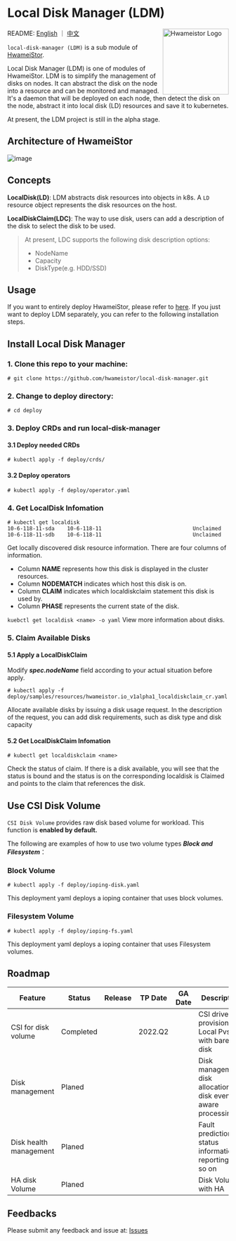 # Local Disk Manager (LDM)
<img width="150" align='right' alt="Hwameistor Logo" src="https://avatars.githubusercontent.com/u/98022243?s=200&v=4">

README: [English](https://github.com/hwameistor/local-disk-manager/blob/main/README.md) ｜ [中文](https://github.com/hwameistor/local-disk-manager/blob/main/README-zh.md)

`local-disk-manager (LDM)` is a sub module of [HwameiStor](https://github.com/hwameistor/helm-charts). 

Local Disk Manager (LDM) is one of modules of HwameiStor. LDM is to simplify the management of disks on nodes. It can abstract the disk on the node into a resource and can be monitored and managed. It's a daemon that will be deployed on each node, then detect the disk on the node, abstract it into local disk (LD) resources and save it to kubernetes.

At present, the LDM project is still in the alpha stage.

## Architecture of HwameiStor

![image](https://github.com/hwameistor/local-disk-manager/blob/main/doc/design/HwameiStor-arch.png)

## Concepts

**LocalDisk(LD)**: LDM abstracts disk resources into objects in k8s. A `LD` resource object represents the disk resources on the host.

**LocalDiskClaim(LDC)**: The way to use disk, users can add a description of the disk to select the disk to be used.
> At present, LDC supports the following disk description options:
> - NodeName
> - Capacity
> - DiskType(e.g. HDD/SSD)

## Usage
If you want to entirely deploy HwameiStor, please refer to [here](https://github.com/hwameistor/helm-charts). If you just want to deploy LDM separately, you can refer to the following installation steps.

## Install Local Disk Manager

### 1. Clone this repo to your machine:
```
# git clone https://github.com/hwameistor/local-disk-manager.git
```

### 2. Change to deploy directory:
```
# cd deploy
```

### 3. Deploy CRDs and run local-disk-manager

#### 3.1 Deploy needed CRDs 
```
# kubectl apply -f deploy/crds/
```

#### 3.2 Deploy operators
```
# kubectl apply -f deploy/operator.yaml
```

### 4. Get LocalDisk Infomation
```
# kubectl get localdisk
10-6-118-11-sda    10-6-118-11                             Unclaimed
10-6-118-11-sdb    10-6-118-11                             Unclaimed
``` 
Get locally discovered disk resource information. There are four columns of information. 
- Column **NAME** represents how this disk is displayed in the cluster resources. 
- Column **NODEMATCH** indicates which host this disk is on. 
- Column **CLAIM** indicates which localdiskclaim statement this disk is used by. 
- Column **PHASE** represents the current state of the disk.

`kuebctl get localdisk <name> -o yaml` View more information about disks.

### 5. Claim Available Disks

#### 5.1 Apply a LocalDiskClaim
Modify ***spec.nodeName*** field according to your actual situation before apply. 
```
# kubectl apply -f deploy/samples/resources/hwameistor.io_v1alpha1_localdiskclaim_cr.yaml
```

Allocate available disks by issuing a disk usage request. In the description of the request, you can add disk requirements, such as disk type and disk capacity

#### 5.2 Get LocalDiskClaim Infomation
```
# kubectl get localdiskclaim <name>
```
Check the status of claim. If there is a disk available, you will see that the status is bound and the status is on the corresponding localdisk is Claimed and points to the claim that references the disk.

## Use CSI Disk Volume
`CSI Disk Volume` provides raw disk based volume for workload. This function is **enabled by default.**

The following are examples of how to use two volume types ***Block and Filesystem***：

### Block Volume 
```shell
# kubectl apply -f deploy/ioping-disk.yaml
```
This deployment yaml deploys a ioping container that uses block volumes.

### Filesystem Volume
```shell
# kubectl apply -f deploy/ioping-fs.yaml
```
This deployment yaml deploys a ioping container that uses Filesystem volumes. 

## Roadmap

| Feature                   | Status | Release | TP Date | GA Date | Description                                                  |
| ------------------------- |--------|---------|---------| ------- | ------------------------------------------------------------ |
| CSI for disk volume       | Completed   |    | 2022.Q2 |         | CSI driver for provisioning Local Pvs with bare disk         |
| Disk management           | Planed |         |         |         | Disk management, disk allocation, disk event aware processing|
| Disk health management    | Planed |         |         |         | Fault prediction, status information reporting and so on     |
| HA disk Volume            | Planed |         |         |         | Disk Volume with HA                                          |                                      

## Feedbacks
Please submit any feedback and issue at: [Issues](https://github.com/hwameistor/local-disk-manager/issues)